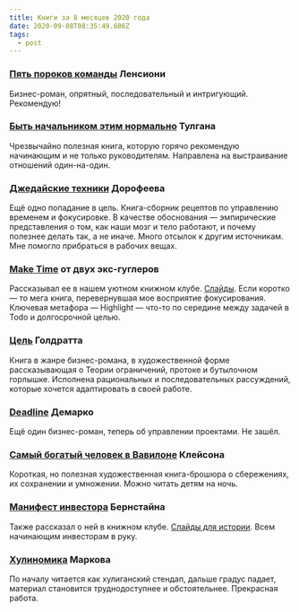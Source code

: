 ```yaml
---
title: Книги за 8 месяцев 2020 года
date: 2020-09-08T08:35:49.686Z
tags:
  - post
---
```

### [Пять пороков команды](https://www.litres.ru/patrik-lensioni/pyat-porokov-komandy/chitat-onlayn/) Ленсиони
Бизнес-роман, опрятный, последовательный и интригующий. Рекомендую!

### [Быть начальником этим нормально](https://www.litres.ru/brus-tulgan/byt-nachalnikom-eto-normalno-poshagovyy-plan-kotoryy-pomozhet/) Тулгана
Чрезвычайно полезная книга, которую горячо рекомендую начинающим и не только руководителям. Направлена на выстраивание отношений один-на-один.


### [Джедайские техники](https://www.ozon.ru/context/detail/id/140376487/) Дорофеева
Ещё одно попадание в цель. Книга-сборник рецептов по управлению временем и фокусировке. В качестве обоснования — эмпирические представления о том, как наши мозг и тело работают, и почему полезнее делать так, а не иначе. Много отсылок к другим источникам. Мне помогло прибраться в рабочих вещах.

### [Make Time](https://www.amazon.co.uk/dp/0525572422/) от двух экс-гуглеров
Рассказывал ее в нашем уютном книжном клубе. [Слайды](https://merzavcev.github.io/maketime/). Если коротко — то мега книга, перевернувшая мое восприятие фокусирования. Ключевая метафора — Highlight — что-то по середине между задачей в Todo и долгосрочной целью.


### [Цель](https://www.ozon.ru/context/detail/id/141279570/)   Голдратта
Книга в жанре бизнес-романа, в художественной форме рассказывающая о Теории ограничений, протоке и бутылочном горлышке. Исполнена рациональных и последовательных рассуждений, которые хочется адаптировать в своей работе.

### [Deadline](https://www.ozon.ru/context/detail/id/22433706/) Демарко
Ещё один бизнес-роман, теперь об управлении проектами. Не зашёл.

### [Самый богатый человек в Вавилоне](https://www.ozon.ru/context/detail/id/29968802/) Клейсона
Короткая, но полезная художественная книга-брошюра о сбережениях, их сохранении и умножении. Можно читать детям на ночь.

### [Манифест инвестора](https://www.ozon.ru/context/detail/id/21454300/) Бернстайна
Также рассказал о ней в книжном клубе. [Слайды для истории](https://merzavcev.github.io/inverstors-manifesto/). Всем начинающим инвесторам в руку.

### [Хулиномика](https://www.ozon.ru/context/detail/id/153940239/) Маркова
По началу читается как хулиганский стендап, дальше градус падает, материал становится труднодоступнее и обстоятельнее. Прекрасная работа.